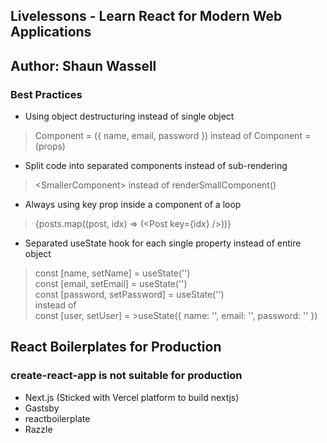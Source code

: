 ## Livelessons - Learn React for Modern Web Applications
## Author: Shaun Wassell

### Best Practices
- Using object destructuring instead of single object
> Component = ({ name, email, password }) instead of Component = (props)
- Split code into separated components instead of sub-rendering
> &lt;SmallerComponent&gt; instead of renderSmallComponent()
- Always using key prop inside a component of a loop
> {posts.map((post, idx) => (&lt;Post key={idx} /&gt;))}
- Separated useState hook for each single property instead of entire object
> const [name, setName] = useState('')
> <br /> const [email, setEmail] = useState('')
> <br /> const [password, setPassword] = useState('')
> <br /> instead of <br />
> const [user, setUser] = >useState({
    name: '',
    email: '',
    password: ''
})

## React Boilerplates for Production
### create-react-app is not suitable for production
- Next.js (Sticked with Vercel platform to build nextjs)
- Gastsby
- reactboilerplate
- Razzle
